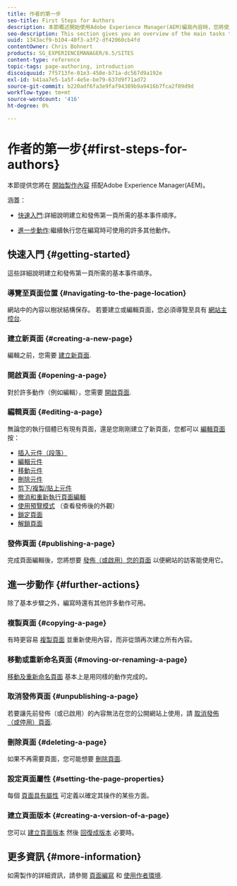 ```yaml
---
title: 作者的第一步
seo-title: First Steps for Authors
description: 本節概述開始使用Adobe Experience Manager(AEM)編寫內容時，您將使用的主要工作。
seo-description: This section gives you an overview of the main tasks that you will be using when starting to author content with Adobe Experience Manager (AEM).
uuid: 1343acf9-b104-40f3-a3f2-df42060cb4fd
contentOwner: Chris Bohnert
products: SG_EXPERIENCEMANAGER/6.5/SITES
content-type: reference
topic-tags: page-authoring, introduction
discoiquuid: 7f5713fe-01e3-450e-b71a-dc567d9a192e
exl-id: b41aa7e5-1a5f-4e5e-be79-637d9f71ad72
source-git-commit: b220adf6fa3e9faf94389b9a9416b7fca2f89d9d
workflow-type: tm+mt
source-wordcount: '416'
ht-degree: 0%

---
```


# 作者的第一步{#first-steps-for-authors}

本節提供您將在 [開始製作內容](/help/sites-authoring/author.md#concept-of-authoring-and-publishing) 搭配Adobe Experience Manager(AEM)。

涵蓋：

* [快速入門](#getting-started):詳細說明建立和發佈第一頁所需的基本事件順序。

* [進一步動作](#further-actions):繼續執行您在編寫時可使用的許多其他動作。

## 快速入門 {#getting-started}

這些詳細說明建立和發佈第一頁所需的基本事件順序。

### 導覽至頁面位置 {#navigating-to-the-page-location}

網站中的內容以樹狀結構保存。 若要建立或編輯頁面，您必須導覽至具有 [網站主控台](/help/sites-classic-ui-authoring/author-env-basic-handling.md#navigating-with-the-websites-console).

### 建立新頁面 {#creating-a-new-page}

編輯之前，您需要 [建立新頁面](/help/sites-classic-ui-authoring/classic-page-author-manage-pages.md#creating-a-new-page).

### 開啟頁面 {#opening-a-page}

對於許多動作（例如編輯），您需要 [開啟頁面](/help/sites-classic-ui-authoring/classic-page-author-manage-pages.md#opening-a-page-for-editing).

### 編輯頁面 {#editing-a-page}

無論您的執行個體已有現有頁面，還是您剛剛建立了新頁面，您都可以 [編輯頁面](/help/sites-classic-ui-authoring/classic-page-author-edit-content.md) 按：

* [插入元件（段落）](/help/sites-classic-ui-authoring/classic-page-author-edit-content.md#inserting-a-component)
* [編輯元件](/help/sites-classic-ui-authoring/classic-page-author-edit-content.md#editing-a-component-content-and-properties)
* [移動元件](/help/sites-classic-ui-authoring/classic-page-author-edit-content.md#moving-a-component)
* [刪除元件](/help/sites-classic-ui-authoring/classic-page-author-edit-content.md#deleting-a-component)
* [剪下/複製/貼上元件](/help/sites-classic-ui-authoring/classic-page-author-edit-content.md#cut-copy-paste-a-component)
* [撤消和重新執行頁面編輯](/help/sites-classic-ui-authoring/classic-page-author-edit-content.md#undoing-and-redoing-page-edits)
* [使用預覽模式](/help/sites-classic-ui-authoring/classic-page-author-edit-content.md#previewing-pages) （查看發佈後的外觀）
* [鎖定頁面](/help/sites-classic-ui-authoring/classic-page-author-edit-content.md#locking-a-page)
* [解鎖頁面](/help/sites-classic-ui-authoring/classic-page-author-edit-content.md#unlocking-a-page)

### 發佈頁面 {#publishing-a-page}

完成頁面編輯後，您將想要 [發佈（或啟用）您的頁面](/help/sites-classic-ui-authoring/classic-page-author-publish-pages.md#main-pars-title-10) 以便網站的訪客能使用它。

## 進一步動作 {#further-actions}

除了基本步驟之外，編寫時還有其他許多動作可用。

### 複製頁面 {#copying-a-page}

有時更容易 [複製頁面](/help/sites-classic-ui-authoring/classic-page-author-manage-pages.md#copying-and-pasting-a-page) 並重新使用內容，而非從頭再次建立所有內容。

### 移動或重新命名頁面 {#moving-or-renaming-a-page}

[移動及重新命名頁面](/help/sites-classic-ui-authoring/classic-page-author-manage-pages.md#moving-or-renaming-page) 基本上是用同樣的動作完成的。

### 取消發佈頁面 {#unpublishing-a-page}

若要讓先前發佈（或已啟用）的內容無法在您的公開網站上使用，請 [取消發佈（或停用）頁面](/help/sites-classic-ui-authoring/classic-page-author-publish-pages.md#unpublishing-a-page).

### 刪除頁面 {#deleting-a-page}

如果不再需要頁面，您可能想要 [刪除頁面](/help/sites-classic-ui-authoring/classic-page-author-manage-pages.md#deleting-a-page).

### 設定頁面屬性 {#setting-the-page-properties}

每個 [頁面具有屬性](/help/sites-classic-ui-authoring/classic-page-author-edit-page-properties.md) 可定義以確定其操作的某些方面。

### 建立頁面版本 {#creating-a-version-of-a-page}

您可以 [建立頁面版本](/help/sites-classic-ui-authoring/classic-page-author-work-with-versions.md#creating-a-new-version) 然後 [回復成版本](/help/sites-classic-ui-authoring/classic-page-author-work-with-versions.md#restoring-a-page-version-from-sidekick) 必要時。

## 更多資訊 {#more-information}

如需製作的詳細資訊，請參閱 [頁面編寫](/help/sites-classic-ui-authoring/classic-page-author.md) 和 [使用作者環境](/help/sites-classic-ui-authoring/author-env.md).
